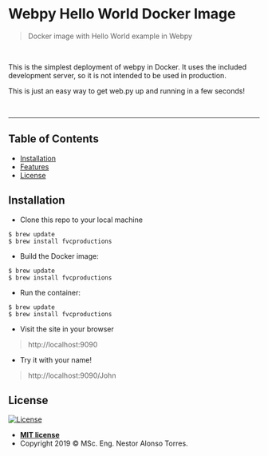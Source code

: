 # Webpy Hello World Docker Image

> Docker image with Hello World example in Webpy

&nbsp;

This is the simplest deployment of webpy in Docker. It uses the included development server, so it is not intended to be used in production.

This is just an easy way to get web.py up and running in a few seconds!

&nbsp;

---

## Table of Contents

- [Installation](#installation)
- [Features](#features)
- [License](#license)

## Installation

- Clone this repo to your local machine

```shell
$ brew update
$ brew install fvcproductions
```

- Build the Docker image:

```shell
$ brew update
$ brew install fvcproductions
```

- Run the container:

```shell
$ brew update
$ brew install fvcproductions
```

- Visit the site in your browser

> http://localhost:9090

- Try it with your name!

> http://localhost:9090/John

## License

[![License](http://img.shields.io/:license-mit-blue.svg?style=flat-square)](http://badges.mit-license.org)

- **[MIT license](http://opensource.org/licenses/mit-license.php)**
- Copyright 2019 © MSc. Eng. Nestor Alonso Torres.
